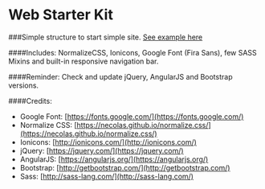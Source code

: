 # Web Starter Kit
###Simple structure to start simple site.
[See example here](http://www.jagawebdev.com/web-starter-kit/)

####Includes:
NormalizeCSS, Ionicons, Google Font (Fira Sans), few SASS Mixins and built-in responsive navigation bar.

####Reminder:
Check and update jQuery, AngularJS and Bootstrap versions.

####Credits:
* Google Font: [https://fonts.google.com/](https://fonts.google.com/)
* Normalize CSS: [https://necolas.github.io/normalize.css/](https://necolas.github.io/normalize.css/)
* Ionicons: [http://ionicons.com/](http://ionicons.com/)
* jQuery: [https://jquery.com/](https://jquery.com/)
* AngularJS: [https://angularjs.org/](https://angularjs.org/)
* Bootstrap: [http://getbootstrap.com/](http://getbootstrap.com/)
* Sass: [http://sass-lang.com/](http://sass-lang.com/)


